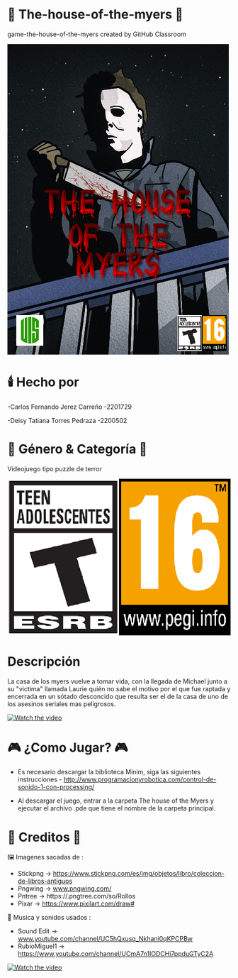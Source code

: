 # 	:hocho: The-house-of-the-myers 	:hocho:
game-the-house-of-the-myers created by GitHub Classroom

![Portada](https://github.com/Computer-Programming-I-UIS/game-the-house-of-the-myers/blob/main/Media/Banner.png)

# 	:candle: Hecho por
-Carlos Fernando Jerez Carreño -2201729

-Deisy Tatiana Torres Pedraza -2200502

# 	:jigsaw: Género & Categoría 	:jigsaw:

Videojuego tipo puzzle de terror

![Categoría](https://github.com/Computer-Programming-I-UIS/game-the-house-of-the-myers/blob/main/Media/Categoria.png)

# Descripción

La casa de los myers vuelve a tomar vida, con la llegada de Michael junto a su "victima" llamada Laurie quién no sabe el motivo por el que fue raptada y encerrada en un sótado desconcido que resulta ser el de la casa de uno de los asesinos seriales mas peligrosos.

[![Watch the video](https://img.youtube.com/vi/watch?v=bZaKJr5XA2g/maxresdefault.jpg)](https://youtu.be/watch?v=bZaKJr5XA2g)

# 	:video_game: ¿Como Jugar? 	:video_game:

- Es necesario descargar la biblioteca Minim, siga las siguientes instrucciones - http://www.programacionyrobotica.com/control-de-sonido-1-con-processing/

- Al descargar el juego, entrar a la carpeta The house of the Myers y ejecutar el archivo .pde que tiene el nombre de la carpeta principal.

# 	:page_with_curl: Creditos 	:page_with_curl:
 :framed_picture: Imagenes sacadas de :
- Stickpng -> https://www.stickpng.com/es/img/objetos/libro/coleccion-de-libros-antiguos
- Pngwing ->  www.pngwing.com/ 
- Pntree -> https://.pngtree.com/so/Rollos
- Pixar -> https://www.pixilart.com/draw#

:musical_note: Musica y sonidos usados :

- Sound Edit -> www.youtube.com/channel/UC5hQxusq_Nkhani0qKPCPBw
- RubioMiguel1 -> https://www.youtube.com/channel/UCmA7n1IODCHi7ppduGTyC2A

[![Watch the video](https://img.youtube.com/vi/watch?v=lh5FB_23rD4/maxresdefault.jpg)](https://youtu.be/watch?v=lh5FB_23rD4)
